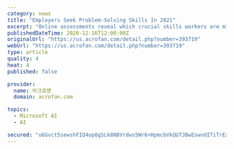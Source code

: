 ```yaml
---
category: news
title: "Employers Seek Problem-Solving Skills In 2021"
excerpt: "Online assessments reveal which crucial skills workers are missingTRUMBULL, Conn.--(BUSINESS WIRE)--#Questionmark--“Critical thinking” and “cognitive flexibility” have topped a list of the most important 2021 business skills."
publishedDateTime: 2020-12-16T12:00:00Z
originalUrl: "https://us.acrofan.com/detail.php?number=393719"
webUrl: "https://us.acrofan.com/detail.php?number=393719"
type: article
quality: 4
heat: 4
published: false

provider:
  name: 아크로팬
  domain: acrofan.com

topics:
  - Microsoft AI
  - AI

secured: "u6Gvct5sewshFIQ4op8gSLk8N8Vrdws5Wr6+HpmcbVkQU7JBwEswvUITiTrEzBruXgnJwInya2kNhpOzC07kBIPAY2ztiJrsS6DKSbr6W0B3gXVkwmlCkom0U15dlccJOuyuSXhLmZlOqwLDj9KLDN+d56MsWRTuAwpy18CJuy81rv8jChzF3lwOhJnHel/UMTQiozuNaEfM1laZFG26v3oVHKs/xK7rk2QqPzUzMOkDW7PQUhnSkF/Ux9av+OvhTGG5H3uimzw4eo3xCq7lq3xwnXBYXybEaISNmfFOWwID3xhllbjp6y5gAySM3CLX6at2VBp60XJcDCZZeJ+u4N1nIDLNNMx/hFj4Gqo4eas=;BMnRjD5atEWzCoA6gK8k5A=="
---
```


